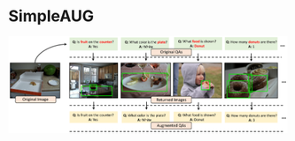 # SimpleAUG

<p align="center">
  <img src="./figs/fig_2.png" width="100%" height="5%"></center>
</p>
<br/>
